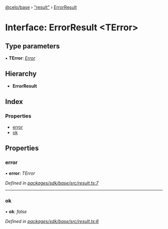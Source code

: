 [@celo/base](../README.md) › ["result"](../modules/_result_.md) › [ErrorResult](_result_.errorresult.md)

# Interface: ErrorResult <**TError**>

## Type parameters

▪ **TError**: *[Error](../classes/_result_.rooterror.md#static-error)*

## Hierarchy

* **ErrorResult**

## Index

### Properties

* [error](_result_.errorresult.md#error)
* [ok](_result_.errorresult.md#ok)

## Properties

###  error

• **error**: *TError*

*Defined in [packages/sdk/base/src/result.ts:7](https://github.com/celo-org/celo-monorepo/blob/master/packages/sdk/base/src/result.ts#L7)*

___

###  ok

• **ok**: *false*

*Defined in [packages/sdk/base/src/result.ts:6](https://github.com/celo-org/celo-monorepo/blob/master/packages/sdk/base/src/result.ts#L6)*
